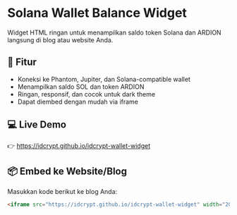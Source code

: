 # Solana Wallet Balance Widget

Widget HTML ringan untuk menampilkan saldo token Solana dan ARDION langsung di blog atau website Anda.

## 🔧 Fitur

- Koneksi ke Phantom, Jupiter, dan Solana-compatible wallet
- Menampilkan saldo SOL dan token ARDION
- Ringan, responsif, dan cocok untuk dark theme
- Dapat diembed dengan mudah via iframe

## 💻 Live Demo

👉 https://idcrypt.github.io/idcrypt-wallet-widget

## 📦 Embed ke Website/Blog

Masukkan kode berikut ke blog Anda:

```html
<iframe src="https://idcrypt.github.io/idcrypt-wallet-widget" width="200" height="120" style="border: none; background: transparent;" scrolling="no"></iframe>
